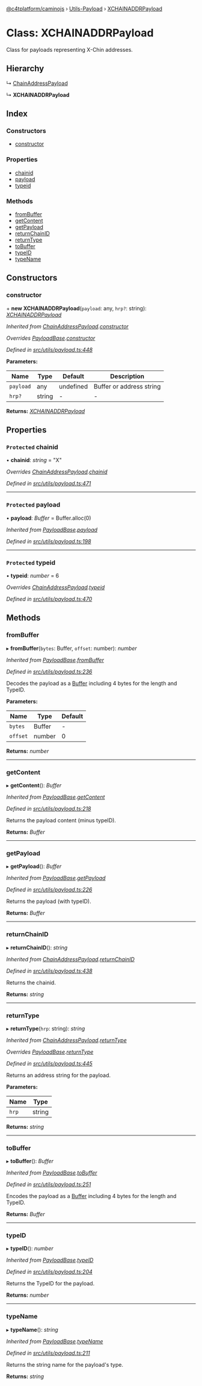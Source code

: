 [@c4tplatform/caminojs](../api.md) › [Utils-Payload](../modules/utils_payload.md) › [XCHAINADDRPayload](utils_payload.xchainaddrpayload.md)

# Class: XCHAINADDRPayload

Class for payloads representing X-Chin addresses.

## Hierarchy

  ↳ [ChainAddressPayload](utils_payload.chainaddresspayload.md)

  ↳ **XCHAINADDRPayload**

## Index

### Constructors

* [constructor](utils_payload.xchainaddrpayload.md#constructor)

### Properties

* [chainid](utils_payload.xchainaddrpayload.md#protected-chainid)
* [payload](utils_payload.xchainaddrpayload.md#protected-payload)
* [typeid](utils_payload.xchainaddrpayload.md#protected-typeid)

### Methods

* [fromBuffer](utils_payload.xchainaddrpayload.md#frombuffer)
* [getContent](utils_payload.xchainaddrpayload.md#getcontent)
* [getPayload](utils_payload.xchainaddrpayload.md#getpayload)
* [returnChainID](utils_payload.xchainaddrpayload.md#returnchainid)
* [returnType](utils_payload.xchainaddrpayload.md#returntype)
* [toBuffer](utils_payload.xchainaddrpayload.md#tobuffer)
* [typeID](utils_payload.xchainaddrpayload.md#typeid)
* [typeName](utils_payload.xchainaddrpayload.md#typename)

## Constructors

###  constructor

\+ **new XCHAINADDRPayload**(`payload`: any, `hrp?`: string): *[XCHAINADDRPayload](utils_payload.xchainaddrpayload.md)*

*Inherited from [ChainAddressPayload](utils_payload.chainaddresspayload.md).[constructor](utils_payload.chainaddresspayload.md#constructor)*

*Overrides [PayloadBase](utils_payload.payloadbase.md).[constructor](utils_payload.payloadbase.md#constructor)*

*Defined in [src/utils/payload.ts:448](https://github.com/chain4travel/caminojs/blob/ac57b5af/src/utils/payload.ts#L448)*

**Parameters:**

Name | Type | Default | Description |
------ | ------ | ------ | ------ |
`payload` | any | undefined | Buffer or address string  |
`hrp?` | string | - | - |

**Returns:** *[XCHAINADDRPayload](utils_payload.xchainaddrpayload.md)*

## Properties

### `Protected` chainid

• **chainid**: *string* = "X"

*Overrides [ChainAddressPayload](utils_payload.chainaddresspayload.md).[chainid](utils_payload.chainaddresspayload.md#protected-chainid)*

*Defined in [src/utils/payload.ts:471](https://github.com/chain4travel/caminojs/blob/ac57b5af/src/utils/payload.ts#L471)*

___

### `Protected` payload

• **payload**: *Buffer* = Buffer.alloc(0)

*Inherited from [PayloadBase](utils_payload.payloadbase.md).[payload](utils_payload.payloadbase.md#protected-payload)*

*Defined in [src/utils/payload.ts:198](https://github.com/chain4travel/caminojs/blob/ac57b5af/src/utils/payload.ts#L198)*

___

### `Protected` typeid

• **typeid**: *number* = 6

*Overrides [ChainAddressPayload](utils_payload.chainaddresspayload.md).[typeid](utils_payload.chainaddresspayload.md#protected-typeid)*

*Defined in [src/utils/payload.ts:470](https://github.com/chain4travel/caminojs/blob/ac57b5af/src/utils/payload.ts#L470)*

## Methods

###  fromBuffer

▸ **fromBuffer**(`bytes`: Buffer, `offset`: number): *number*

*Inherited from [PayloadBase](utils_payload.payloadbase.md).[fromBuffer](utils_payload.payloadbase.md#frombuffer)*

*Defined in [src/utils/payload.ts:236](https://github.com/chain4travel/caminojs/blob/ac57b5af/src/utils/payload.ts#L236)*

Decodes the payload as a [Buffer](https://github.com/feross/buffer) including 4 bytes for the length and TypeID.

**Parameters:**

Name | Type | Default |
------ | ------ | ------ |
`bytes` | Buffer | - |
`offset` | number | 0 |

**Returns:** *number*

___

###  getContent

▸ **getContent**(): *Buffer*

*Inherited from [PayloadBase](utils_payload.payloadbase.md).[getContent](utils_payload.payloadbase.md#getcontent)*

*Defined in [src/utils/payload.ts:218](https://github.com/chain4travel/caminojs/blob/ac57b5af/src/utils/payload.ts#L218)*

Returns the payload content (minus typeID).

**Returns:** *Buffer*

___

###  getPayload

▸ **getPayload**(): *Buffer*

*Inherited from [PayloadBase](utils_payload.payloadbase.md).[getPayload](utils_payload.payloadbase.md#getpayload)*

*Defined in [src/utils/payload.ts:226](https://github.com/chain4travel/caminojs/blob/ac57b5af/src/utils/payload.ts#L226)*

Returns the payload (with typeID).

**Returns:** *Buffer*

___

###  returnChainID

▸ **returnChainID**(): *string*

*Inherited from [ChainAddressPayload](utils_payload.chainaddresspayload.md).[returnChainID](utils_payload.chainaddresspayload.md#returnchainid)*

*Defined in [src/utils/payload.ts:438](https://github.com/chain4travel/caminojs/blob/ac57b5af/src/utils/payload.ts#L438)*

Returns the chainid.

**Returns:** *string*

___

###  returnType

▸ **returnType**(`hrp`: string): *string*

*Inherited from [ChainAddressPayload](utils_payload.chainaddresspayload.md).[returnType](utils_payload.chainaddresspayload.md#returntype)*

*Overrides [PayloadBase](utils_payload.payloadbase.md).[returnType](utils_payload.payloadbase.md#abstract-returntype)*

*Defined in [src/utils/payload.ts:445](https://github.com/chain4travel/caminojs/blob/ac57b5af/src/utils/payload.ts#L445)*

Returns an address string for the payload.

**Parameters:**

Name | Type |
------ | ------ |
`hrp` | string |

**Returns:** *string*

___

###  toBuffer

▸ **toBuffer**(): *Buffer*

*Inherited from [PayloadBase](utils_payload.payloadbase.md).[toBuffer](utils_payload.payloadbase.md#tobuffer)*

*Defined in [src/utils/payload.ts:251](https://github.com/chain4travel/caminojs/blob/ac57b5af/src/utils/payload.ts#L251)*

Encodes the payload as a [Buffer](https://github.com/feross/buffer) including 4 bytes for the length and TypeID.

**Returns:** *Buffer*

___

###  typeID

▸ **typeID**(): *number*

*Inherited from [PayloadBase](utils_payload.payloadbase.md).[typeID](utils_payload.payloadbase.md#typeid)*

*Defined in [src/utils/payload.ts:204](https://github.com/chain4travel/caminojs/blob/ac57b5af/src/utils/payload.ts#L204)*

Returns the TypeID for the payload.

**Returns:** *number*

___

###  typeName

▸ **typeName**(): *string*

*Inherited from [PayloadBase](utils_payload.payloadbase.md).[typeName](utils_payload.payloadbase.md#typename)*

*Defined in [src/utils/payload.ts:211](https://github.com/chain4travel/caminojs/blob/ac57b5af/src/utils/payload.ts#L211)*

Returns the string name for the payload's type.

**Returns:** *string*
